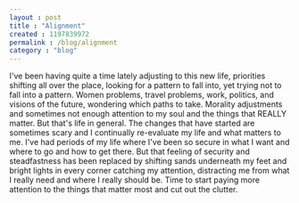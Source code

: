 ```yaml
---
layout : post
title : "Alignment"
created : 1197839972
permalink : /blog/alignment
category : "blog"
---
```

I've been having quite a time lately adjusting to this new life, priorities shifting all over the place, looking for a pattern to fall into, yet trying not to fall into a pattern. Women problems, travel problems, work, politics, and visions of the future, wondering which paths to take. Morality adjustments and sometimes not enough attention to my soul and the things that REALLY matter. But that's life in general. The changes that have started are sometimes scary and I continually re-evaluate my life and what matters to me. I've had periods of my life where I've been so secure in what I want and where to go and how to get there. But that feeling of security and steadfastness has been replaced by shifting sands underneath my feet and bright lights in every corner catching my attention, distracting me from what I really need and where I really should be. Time to start paying more attention to the things that matter most and cut out the clutter.